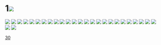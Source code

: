 # 1![](../img/29/00000001.jpg)
![](../img/29/00000002.jpg)
![](../img/29/00000003.jpg)
![](../img/29/00000004.jpg)
![](../img/29/00000005.jpg)
![](../img/29/00000006.jpg)
![](../img/29/00000007.jpg)
![](../img/29/00000008.jpg)
![](../img/29/00000009.jpg)
![](../img/29/00000010.jpg)
![](../img/29/00000011.jpg)
![](../img/29/00000012.jpg)
![](../img/29/00000013.jpg)
![](../img/29/00000014.jpg)
![](../img/29/00000015.jpg)
![](../img/29/00000016.jpg)
![](../img/29/00000017.jpg)
![](../img/29/00000018.jpg)
![](../img/29/00000019.jpg)
![](../img/29/00000020.jpg)
![](../img/29/00000021.jpg)
![](../img/29/00000022.jpg)
![](../img/29/00000023.jpg)
![](../img/29/00000024.jpg)
![](../img/29/00000025.jpg)
![](../img/29/00000026.jpg)
![](../img/29/00000027.jpg)
![](../img/29/00000028.jpg)

[30](../dir/30.md)
